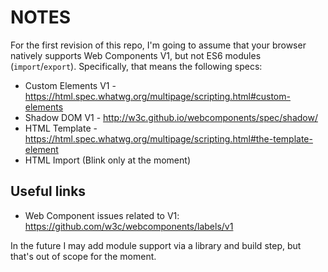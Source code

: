 # NOTES

For the first revision of this repo, I'm going to assume that your browser natively supports Web Components V1, but not ES6 modules (`import`/`export`). Specifically, that means the following specs:

* Custom Elements V1 - https://html.spec.whatwg.org/multipage/scripting.html#custom-elements
* Shadow DOM V1 - http://w3c.github.io/webcomponents/spec/shadow/ 
* HTML Template - https://html.spec.whatwg.org/multipage/scripting.html#the-template-element
* HTML Import (Blink only at the moment)

## Useful links

- Web Component issues related to V1: https://github.com/w3c/webcomponents/labels/v1




In the future I may add module support via a library and build step, but that's out of scope for the moment.